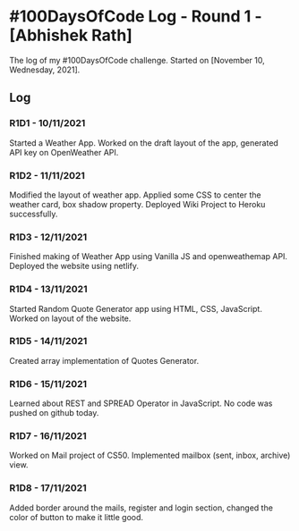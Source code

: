 # #100DaysOfCode Log - Round 1 - [Abhishek Rath]

The log of my #100DaysOfCode challenge. Started on [November 10, Wednesday, 2021].

## Log

### R1D1 - 10/11/2021
Started a Weather App. Worked on the draft layout of the app, generated API key on OpenWeather API.

### R1D2 - 11/11/2021
Modified the layout of weather app. Applied some CSS to center the weather card, box shadow property.
Deployed Wiki Project to Heroku successfully.

### R1D3 - 12/11/2021
Finished making of Weather App using Vanilla JS and openweathemap API. Deployed the website using netlify.

### R1D4 - 13/11/2021
Started Random Quote Generator app using HTML, CSS, JavaScript. Worked on layout of the website.

### R1D5 - 14/11/2021
Created array implementation of Quotes Generator.

### R1D6 - 15/11/2021
Learned about REST and SPREAD Operator in JavaScript. No code was pushed on github today.

### R1D7 - 16/11/2021
Worked on Mail project of CS50. Implemented mailbox (sent, inbox, archive) view.

### R1D8 - 17/11/2021
Added border around the mails, register and login section, changed the color of button to make it little good.
